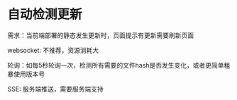 # 自动检测更新

需求：当前端部署的静态发生更新时，页面提示有更新需要刷新页面

websocket: 不推荐，资源消耗大

轮询：如每5秒轮询一次，检测所有需要的文件hash是否发生变化，或者更简单粗暴使用版本号

SSE: 服务端推送，需要服务端支持